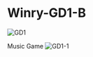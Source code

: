 # Winry-GD1-B
![GD1](https://s3.bmp.ovh/imgs/2022/04/30/c174d27e453afc9a.jpg)

Music Game
![GD1-1](https://s3.bmp.ovh/imgs/2022/04/30/70b70358eb1fb9dd.jpg)
